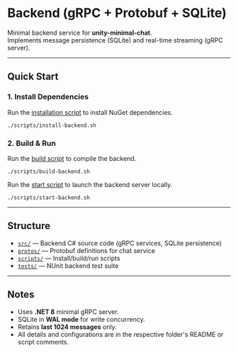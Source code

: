 # Backend (gRPC + Protobuf + SQLite)

Minimal backend service for **unity-minimal-chat**.  
Implements message persistence (SQLite) and real-time streaming (gRPC server).

---

## Quick Start

### 1. Install Dependencies
Run the [installation script](scripts/install-backend.sh) to install NuGet dependencies.

```
./scripts/install-backend.sh
```

### 2. Build & Run
Run the [build script](scripts/build-backend.sh) to compile the backend.

```
./scripts/build-backend.sh
```

Run the [start script](scripts/start-backend.sh) to launch the backend server locally.

```
./scripts/start-backend.sh
```

---

## Structure

- [`src/`](src) — Backend C# source code (gRPC services, SQLite persistence)
- [`protos/`](protos) — Protobuf definitions for chat service
- [`scripts/`](scripts) — Install/build/run scripts
- [`tests/`](tests) — NUnit backend test suite

---

## Notes

- Uses **.NET 8** minimal gRPC server.
- SQLite in **WAL mode** for write concurrency.
- Retains **last 1024 messages** only.
- All details and configurations are in the respective folder's README or script comments.
